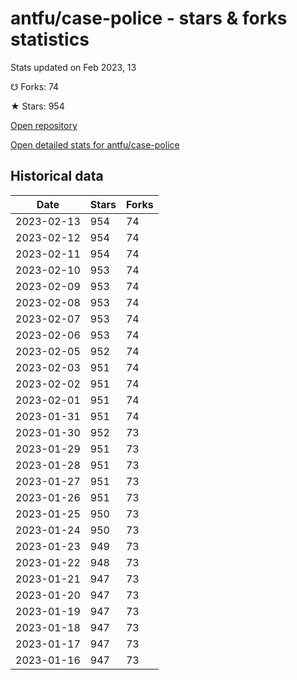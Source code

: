 # antfu/case-police - stars & forks statistics

Stats updated on Feb 2023, 13

☋ Forks: 74

★ Stars: 954

[Open repository](https://github.com/antfu/case-police)

[Open detailed stats for antfu/case-police](https://reviewgithub.com/rep/antfu/case-police)

## Historical data
| Date | Stars | Forks |
|------|-------|-------|
| 2023-02-13 | 954 | 74 | 
| 2023-02-12 | 954 | 74 | 
| 2023-02-11 | 954 | 74 | 
| 2023-02-10 | 953 | 74 | 
| 2023-02-09 | 953 | 74 | 
| 2023-02-08 | 953 | 74 | 
| 2023-02-07 | 953 | 74 | 
| 2023-02-06 | 953 | 74 | 
| 2023-02-05 | 952 | 74 | 
| 2023-02-03 | 951 | 74 | 
| 2023-02-02 | 951 | 74 | 
| 2023-02-01 | 951 | 74 | 
| 2023-01-31 | 951 | 74 | 
| 2023-01-30 | 952 | 73 | 
| 2023-01-29 | 951 | 73 | 
| 2023-01-28 | 951 | 73 | 
| 2023-01-27 | 951 | 73 | 
| 2023-01-26 | 951 | 73 | 
| 2023-01-25 | 950 | 73 | 
| 2023-01-24 | 950 | 73 | 
| 2023-01-23 | 949 | 73 | 
| 2023-01-22 | 948 | 73 | 
| 2023-01-21 | 947 | 73 | 
| 2023-01-20 | 947 | 73 | 
| 2023-01-19 | 947 | 73 | 
| 2023-01-18 | 947 | 73 | 
| 2023-01-17 | 947 | 73 | 
| 2023-01-16 | 947 | 73 | 

